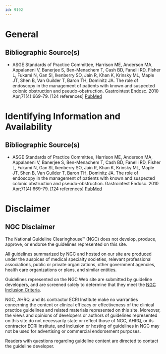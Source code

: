 ```yaml
---
id: 9192
---
```


# General

## Bibliographic Source(s)

- ASGE Standards of Practice Committee, Harrison ME, Anderson MA, Appalaneni V, Banerjee S, Ben-Menachem T, Cash BD, Fanelli RD, Fisher L, Fukami N, Gan SI, Ikenberry SO, Jain R, Khan K, Krinsky ML, Maple JT, Shen B, Van Guilder T, Baron TH, Dominitz JA. The role of endoscopy in the management of patients with known and suspected colonic obstruction and pseudo-obstruction. Gastrointest Endosc. 2010 Apr;71(4):669-79. [124 references] [ PubMed ](http://www.ncbi.nlm.nih.gov/entrez/query.fcgi?cmd=Retrieve&db=pubmed&dopt=Abstract&list_uids=20363408)

# Identifying Information and Availability

## Bibliographic Source(s)

- ASGE Standards of Practice Committee, Harrison ME, Anderson MA, Appalaneni V, Banerjee S, Ben-Menachem T, Cash BD, Fanelli RD, Fisher L, Fukami N, Gan SI, Ikenberry SO, Jain R, Khan K, Krinsky ML, Maple JT, Shen B, Van Guilder T, Baron TH, Dominitz JA. The role of endoscopy in the management of patients with known and suspected colonic obstruction and pseudo-obstruction. Gastrointest Endosc. 2010 Apr;71(4):669-79. [124 references] [ PubMed ](http://www.ncbi.nlm.nih.gov/entrez/query.fcgi?cmd=Retrieve&db=pubmed&dopt=Abstract&list_uids=20363408)

# Disclaimer

## NGC Disclaimer

The National Guideline Clearinghouse™ (NGC) does not develop, produce, approve, or endorse the guidelines represented on this site.

All guidelines summarized by NGC and hosted on our site are produced under the auspices of medical specialty societies, relevant professional associations, public or private organizations, other government agencies, health care organizations or plans, and similar entities.

Guidelines represented on the NGC Web site are submitted by guideline developers, and are screened solely to determine that they meet the [NGC Inclusion Criteria](/help-and-about/summaries/inclusion-criteria).

NGC, AHRQ, and its contractor ECRI Institute make no warranties concerning the content or clinical efficacy or effectiveness of the clinical practice guidelines and related materials represented on this site. Moreover, the views and opinions of developers or authors of guidelines represented on this site do not necessarily state or reflect those of NGC, AHRQ, or its contractor ECRI Institute, and inclusion or hosting of guidelines in NGC may not be used for advertising or commercial endorsement purposes.

Readers with questions regarding guideline content are directed to contact the guideline developer.

